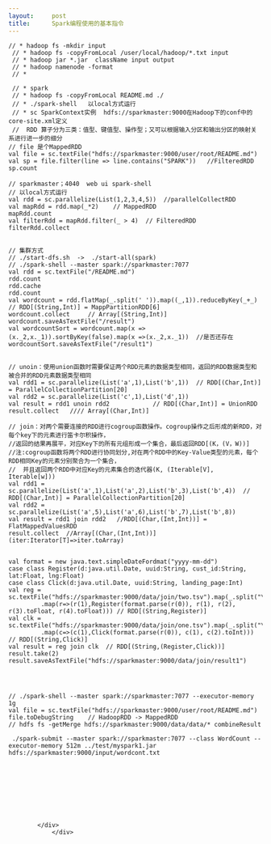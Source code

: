 ```yaml
---
layout:     post
title:      Spark编程使用的基本指令
---
```

<div id="article_content" class="article_content clearfix csdn-tracking-statistics" data-pid="blog" data-mod="popu_307" data-dsm="post">
								            <link rel="stylesheet" href="https://csdnimg.cn/release/phoenix/template/css/ck_htmledit_views-f76675cdea.css">
						<div class="htmledit_views" id="content_views">
                
<pre><code class="language-java">// * hadoop fs -mkdir input
 // * hadoop fs -copyFromLocal /user/local/hadoop/*.txt input
 // * hadoop jar *.jar  className input output
 // * hadoop namenode -format
 // *
 
 // * spark
 // * hadoop fs -copyFromLocal README.md ./
 // * ./spark-shell   以local方式运行
 // * sc SparkContext实例  hdfs://sparkmaster:9000在Hadoop下的conf中的core-site.xml定义
 //  RDD 算子分为三类：值型、键值型、操作型；又可以根据输入分区和输出分区的映射关系进行进一步的细分
// file 是个MappedRDD
val file = sc.textFile("hdfs://sparkmaster:9000/user/root/README.md")
val sp = file.filter(line =&gt; line.contains("SPARK"))   //FilteredRDD
sp.count

// sparkmaster；4040  web ui spark-shell
// 以local方式运行 
val rdd = sc.parallelize(List(1,2,3,4,5))  //parallelCollectRDD
val mapRdd = rdd.map(_*2)    // MappedRDD
mapRdd.count
val filterRdd = mapRdd.filter(_ &gt; 4)  // FilteredRDD
filterRdd.collect


// 集群方式 
// ./start-dfs.sh  -&gt;  ./start-all(spark)
// ./spark-shell --master spark://sparkmaster:7077
val rdd = sc.textFile("/README.md")
rdd.count
rdd.cache
rdd.count
val wordcount = rdd.flatMap(_.split(' ')).map((_,1)).reduceByKey(_+_)  // RDD[(String,Int)] = MappPartitionRDD[6]
wordcount.collect     // Array[(String,Int)]
wordcount.saveAsTextFile("/result")
val wordcountSort = wordcount.map(x =&gt;(x._2,x._1)).sortByKey(false).map(x =&gt;(x._2,x._1))  //是否还存在 
wordcountSort.saveAsTextFile("/result1")


// unoin：使用union函数时需要保证两个RDD元素的数据类型相同，返回的RDD数据类型和被合并的RDD元素数据类型相同
val rdd1 = sc.parallelize(List('a',1),List('b',1))  // RDD[(Char,Int)] = ParallelCollectionPartition[20]
val rdd2 = sc.parallelize(List('c',1),List('d',1))
val result = rdd1 unoin rdd2            // RDD[(Char,Int)] = UnionRDD
result.collect   //// Array[(Char,Int)]

// join：对两个需要连接的RDD进行cogroup函数操作。cogroup操作之后形成的新RDD，对每个key下的元素进行笛卡尔积操作，
//返回的结果再展平，对应Key下的所有元组形成一个集合，最后返回RDD[(K，(V，W))]
//注:cogroup函数将两个RDD进行协同划分,对在两个RDD中的Key-Value类型的元素，每个RDD相同Key的元素分别聚合为一个集合，
//  并且返回两个RDD中对应Key的元素集合的迭代器(K, (Iterable[V], Iterable[w]))
val rdd1 = sc.parallelize(List('a',1),List('a',2),List('b',3),List('b',4))  // RDD[(Char,Int)] = ParallelCollectionPartition[20]
val rdd2 = sc.parallelize(List('a',5),List('a',6),List('b',7),List('b',8))
val result = rdd1 join rdd2   //RDD[(Char,(Int,Int))] = FlatMappedValuesRDD
result.collect  //Array[(Char,(Int,Int))]    (iter:Iterator[T]=&gt;iter.toArray)


val format = new java.text.simpleDateFordmat("yyyy-mm-dd")
case class Register(d:java.util.Date, uuid:String, cust_id:String, lat:Float, lng:Float)
case class Click(d:java.util.Date, uuid:String, landing_page:Int)
val reg = sc.textFile("hdfs://sparkmaster:9000/data/join/two.tsv").map(_.split("\t"))
         .map(r=&gt;(r(1),Register(format.parse(r(0)), r(1), r(2), r(3).toFloat, r(4).toFloat))) // RDD[(String,Register)]
val clk = sc.textFile("hdfs://sparkmaster:9000/data/join/one.tsv").map(_.split("\t"))
         .map(c=&gt;(c(1),Click(format.parse(r(0)), c(1), c(2).toInt))) // RDD[(String,Click)]
val result = reg join clk  // RDD[(String,(Register,Click))]
result.take(2)
result.saveAsTextFile("hdfs://sparkmaster:9000/data/join/result1")




// ./spark-shell --master spark://sparkmaster:7077 --executor-memory 1g
val file = sc.textFile("hdfs://sparkmaster:9000/user/root/README.md")
file.toDebugString    // HadoopRDD -&gt; MappedRDD
// hdfs fs -getMerge hdfs://sparkmaster:9000/data/data/* combineResult

 ./spark-submit --master spark://sparkmaster:7077 --class WordCount --executor-memory 512m ../test/myspark1.jar hdfs://sparkmaster:9000/input/wordcont.txt
</code></pre><pre><code class="language-java">
</code></pre><br><pre></pre>
<pre></pre>
            </div>
                </div>